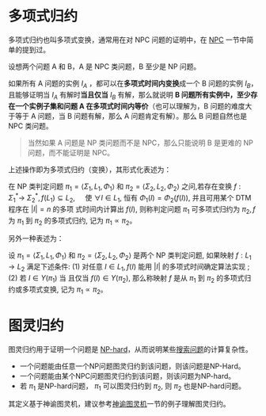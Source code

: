 
# 多项式归约

多项式归约也叫多项式变换，通常用在对 NPC 问题的证明中，在 [NPC](./4.html) 一节中简单的提到过。

设想两个问题 A 和 B，A 是 NPC 类问题，B 至少是 NP 问题。

如果所有 A 问题的实例 $I_A$ ，都可以在**多项式时间内变换**成一个 B 问题的实例 $I_B$，且能够证明当 $I_A$ 有解时**当且仅当** $I_B$ 有解，那么就说明 **B 问题所有实例中，至少存在一个实例子集和问题 A 在多项式时间内等价**（也可以理解为，B 问题的难度大于等于 A 问题，当 B 问题有解，那么 A 问题肯定有解）。那么 B 问题自然也是 NPC 类问题。

> 当然如果 A 问题是 NP 类问题而不是 NPC，那么只能说明 B 是更难的 NP 问题，而不能证明是 NPC。

上述操作即为多项式归约（变换），其形式化表述为：

在 $\mathrm{NP}$ 类判定问题 $\pi_{1}=\left\langle\Sigma_{1}, L_{1}, \Phi_{1}\right\rangle$ 和 $\pi_{2}=\left\langle\Sigma_{2}, L_{2}, \Phi_{2}\right\rangle$ 之问,若存在变换 $f: \Sigma_{1}^{*} \rightarrow$
$\Sigma_{2}^{*}, f\left(L_{1}\right) \subseteq L_{2}, \quad$ 使 $\forall I \in L_{1},$ 恒有 $\Phi_{1}(I)=\Phi_{2}(f(I)),$ 并且可用某个 $\mathrm{DTM}$ 程序在 $|I|=n$ 的多项
式时间内计算出 $f(I),$ 则称判定问题 $\pi_{1}$ 可多项式归约为 $\pi_{2}, f$ 为 $\pi_{1}$ 到 $\pi_{2}$ 的多项式归约, 记为 $\pi_{1} \propto \pi_{2}$。

另外一种表述为：

设 $\pi_{1}=\left\langle\Sigma_{1}, L_{1}, \Phi_{1}\right\rangle$ 和 $\pi_{2}=\left\langle\Sigma_{2}, L_{2}, \Phi_{2}\right\rangle$ 是两个 $\mathrm{NP}$ 类判定问题, 如果映射 $f: L_{1} \rightarrow L_{2}$
满足下述条件: (1) 对任意 $I \in L_{1}, f(I)$ 能用 $|I|$ 的多项式时间确定算法实现 $;(2)$ 若 $I \in Y\left(\pi_{1}\right)$ 当
且仅当 $f(I) \in Y\left(\pi_{2}\right),$ 那么称映射 $f$ 是从 $\pi_{1}$ 到 $\pi_{2}$ 的多项式归约或多项式变换, 记为 $\pi_{1} \propto \pi_{2}$。




# 图灵归约

图灵归约用于证明一个问题是 [NP-hard](./prob.html)，从而说明某些[搜索问题](./prob.html)的计算复杂性。

 - 一个问题能由任意一个NP问题图灵归约到该问题，则该问题是NP-Hard。
 - 一个问题能由某个NPC问题图灵归约到该问题，则该问题为NP-hard。 
 - 若 $\pi_{1}$ 是NP-hard问题， $\pi_{1}$ 可以图灵归约到 $\pi_{2},$ 则 $\pi_{2}$ 也是NP-hard问题。


其定义基于神谕图灵机，建议参考[神谕图灵机](./3.html)一节的例子理解图灵归约。